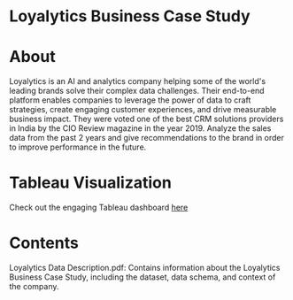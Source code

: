 # Loyalytics Business Case Study

# About

Loyalytics is an AI and analytics company helping some of the world's leading brands solve their complex data challenges. Their end-to-end platform enables companies to leverage the power of data to craft strategies, create engaging customer experiences, and drive measurable business impact. They were voted one of the best CRM solutions providers in India by the CIO Review magazine in the year 2019. Analyze the sales data from the past 2 years and give recommendations to the brand in order to improve performance in the future.

# Tableau Visualization

Check out the engaging Tableau dashboard [here](https://public.tableau.com/app/profile/ketan.taunk/viz/LoyalyticsCaseStudy_17348935940020/Dashboard1?publish=yes)

# Contents

Loyalytics Data Description.pdf: Contains information about the Loyalytics Business Case Study, including the dataset, data schema, and context of the company.
